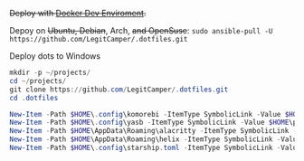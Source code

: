 ~~Deploy with [Docker Dev Enviroment](https://open.docker.com/dashboard/dev-envs?url=https://github.com/LegitCamper/.dotfiles).~~

Depoy on ~~Ubuntu, Debian~~, Arch, ~~and OpenSuse~~:
`sudo ansible-pull -U https://github.com/LegitCamper/.dotfiles.git`

Deploy dots to Windows
```powershell
mkdir -p ~/projects/
cd ~/projects/
git clone https://github.com/LegitCamper/.dotfiles.git
cd .dotfiles

New-Item -Path $HOME\.config\komorebi -ItemType SymbolicLink -Value $HOME\projects\.dotfiles\windows_dots\komorebi\
New-Item -Path $HOME\.config\yasb -ItemType SymbolicLink -Value $HOME\projects\.dotfiles\windows_dots\yasb\
New-Item -Path $HOME\AppData\Roaming\alacritty -ItemType SymbolicLink -Value $HOME\projects\.dotfiles\windows_dots\alacritty\
New-Item -Path $HOME\AppData\Roaming\helix -ItemType SymbolicLink -Value $HOME\projects\.dotfiles\windows_dots\helix\
New-Item -Path $HOME\.config\starship.toml -ItemType SymbolicLink -Value $HOME\projects\.dotfiles\windows_dots\starship.toml
```
